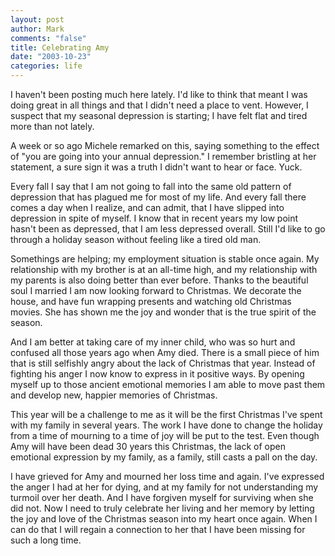 ```yaml
--- 
layout: post
author: Mark
comments: "false"
title: Celebrating Amy
date: "2003-10-23"
categories: life
---
```

I haven't been posting much here lately. I'd like to think that meant I was doing great in all things and that I didn't need a place to vent. However, I suspect that my seasonal depression is starting; I have felt flat and tired more than not lately.

A week or so ago Michele remarked on this, saying something to the effect of "you are going into your annual depression." I remember bristling at her statement, a sure sign it was a truth I didn't want to hear or face. Yuck.

Every fall I say that I am not going to fall into the same old pattern of depression that has plagued me for most of my life. And every fall there comes a day when I realize, and can admit, that I have slipped into depression in spite of myself.  I know that in recent years my low point hasn't been as depressed, that I am less depressed overall. Still I'd like to go through a holiday season without feeling like a tired old man.

Somethings are helping; my employment situation is stable once again. My relationship with my brother is at an all-time high, and my relationship with my parents is also doing better than ever before. Thanks to the beautiful soul I married I am now looking forward to Christmas. We decorate the house, and have fun wrapping presents and watching old Christmas movies. She has shown me the joy and wonder that is the true spirit of the season.

And I am better at taking care of my inner child, who was so hurt and confused all those years ago when Amy died. There is a small piece of him that is still selfishly angry about the lack of Christmas that year. Instead of fighting his anger I now know to express in it positive ways. By opening myself up to those ancient emotional memories I am able to move past them and develop new, happier memories of Christmas.

This year will be a challenge to me as it will be the first Christmas I've spent with my family in several years. The work I have done to change the holiday from a time of mourning to a time of joy will be put to the test. Even though Amy will have been dead 30 years this Christmas, the lack of open emotional expression by my family, as a family, still casts a pall on the day.

I have grieved for Amy and mourned her loss time and again. I've expressed the anger I had at her for dying, and at my family for not understanding my turmoil over her death. And I have forgiven myself for surviving when she did not. Now I need to truly celebrate her living and her memory by letting the joy and love of the Christmas season into my heart once again. When I can do that I will regain a connection to her that I have been missing for such a long time.
